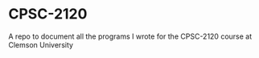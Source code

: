 # CPSC-2120
A repo to document all the programs I wrote for the CPSC-2120 course at Clemson University

